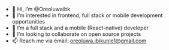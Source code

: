 - 👋 Hi, I’m @Oreoluwaibk
- 👀 I’m interested in frontend, full stack or mobile development opportunities 
- 🌱 I’m a full stack and a mobile (React-native) developer
- 💞️ I’m looking to collaborate on open source projects
- 📫 Reach me via email: oreoluwa.ibikunle1@gmail.com


